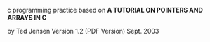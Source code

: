 c programming practice based on **A TUTORIAL ON POINTERS AND ARRAYS IN C**

by Ted Jensen
Version 1.2 (PDF Version)
Sept. 2003